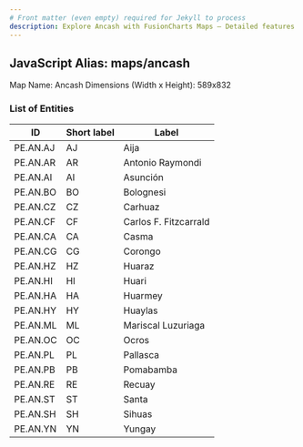 ```yaml
---
# Front matter (even empty) required for Jekyll to process
description: Explore Ancash with FusionCharts Maps – Detailed features for seamless integration. Try now & enhance your data visualization today! 
---
```


## JavaScript Alias: maps/ancash

Map Name: Ancash
Dimensions (Width x Height): 589x832


### List of Entities

ID | Short label | Label
---|---|---|
PE.AN.AJ| AJ | Aija
PE.AN.AR| AR | Antonio Raymondi
PE.AN.AI| AI | Asunción
PE.AN.BO| BO | Bolognesi
PE.AN.CZ| CZ | Carhuaz
PE.AN.CF| CF | Carlos F. Fitzcarrald
PE.AN.CA| CA | Casma
PE.AN.CG| CG | Corongo
PE.AN.HZ| HZ | Huaraz
PE.AN.HI| HI | Huari
PE.AN.HA| HA | Huarmey
PE.AN.HY| HY | Huaylas
PE.AN.ML| ML | Mariscal Luzuriaga
PE.AN.OC| OC | Ocros
PE.AN.PL| PL | Pallasca
PE.AN.PB| PB | Pomabamba
PE.AN.RE| RE | Recuay
PE.AN.ST| ST | Santa
PE.AN.SH| SH | Sihuas
PE.AN.YN| YN | Yungay
